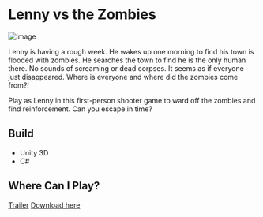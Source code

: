 # Lenny vs the Zombies

![image](https://cdn.pbrd.co/images/1Z0DIwfai.png)

Lenny is having a rough week. He wakes up one morning to find his town is flooded with zombies. He searches the town to find he is the only human there. No sounds of screaming or dead corpses. It seems as if everyone just disappeared. Where is everyone and where did the zombies come from?!

Play as Lenny in this first-person shooter game to ward off the zombies and find reinforcement. Can you escape in time?

## Build
* Unity 3D
* C#

## Where Can I Play?
[Trailer](https://youtu.be/jsoFTFeLc8E)
[Download here](https://jenktam.itch.io/lenny-vs-the-zombies)
